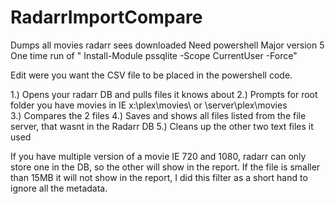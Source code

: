 # RadarrImportCompare
Dumps all movies radarr sees downloaded
Need powershell Major version 5
One time run of " Install-Module pssqlite -Scope CurrentUser -Force"

Edit were you want the CSV file to be placed in the powershell code. 

1.) Opens your radarr DB and pulls files it knows about
2.) Prompts for root folder you have movies in IE x:\plex\movies\ or \\server\plex\movies\
3.) Compares the 2 files
4.) Saves and shows all files listed from the file server, that wasnt in the Radarr DB
5.) Cleans up the other two text files it used

If you have multiple version of a movie IE 720 and 1080, radarr can only store one in the DB, so the other will show in the report. 
If the file is smaller than 15MB it will not show in the report, I did this filter as a short hand to ignore all the metadata. 
